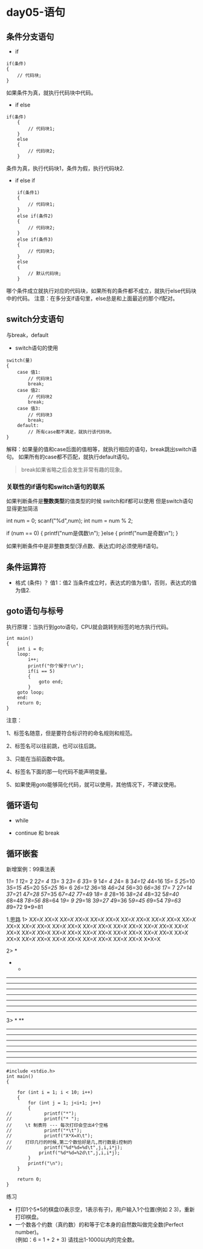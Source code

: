 # day05-语句



## 条件分支语句 
* if
```
if(条件)
{
    // 代码块;
}
```
如果条件为真，就执行代码块中代码。

* if else

```
if(条件)
    {
        // 代码块1;
    }
    else
    {
        // 代码块2;
    }
```
条件为真，执行代码块1，条件为假，执行代码块2.

 * if else if
```
    if(条件1)
    {
        // 代码块1;
    }
    else if(条件2)
    {
        // 代码块2;
    }
    else if(条件3)
    {
        // 代码块3;
    }
    else
    {
        // 默认代码块;
    }
```
哪个条件成立就执行对应的代码块，如果所有的条件都不成立，就执行else代码块中的代码。
注意：在多分支if语句里，else总是和上面最近的那个if配对。


## switch分支语句

与break，default

* switch语句的使用

```
switch(量)
{
    case 值1:
        // 代码块1
        break;
    case 值2:
        // 代码块2
        break;
    case 值3:
        // 代码块3
        break;
    default:
        // 所有case都不满足，就执行该代码块。
}
```
解释：如果量的值和case后面的值相等，就执行相应的语句，break跳出switch语句。
如果所有的case都不匹配，就执行default语句。

> break如果省略之后会发生非常有趣的现象。

### 关联性的if语句和switch语句的联系 

如果判断条件是**整数类型**的值类型的时候 switch和if都可以使用
但是switch语句显得更加简洁

int num = 0;
scanf("%d",num);
int num = num % 2;

if (num == 0)
{
    printf("num是偶数\n");
}else
{
    printf("num是奇数\n");
}


如果判断条件中是非整数类型(浮点数、表达式)时必须使用if语句。





## 条件运算符
* 格式
(条件) ？ 值1：值2
当条件成立时，表达式的值为值1，否则，表达式的值为值2.

## goto语句与标号

执行原理：当执行到goto语句，CPU就会跳转到标签的地方执行代码。

```
int main()
{
    int i = 0;
    loop:
        i++;
        printf("你个猴子!\n");
        if(i == 5)
        {
            goto end;
        }
    goto loop;
    end:   
    return 0;
}
```
注意：

1、标签名随意，但是要符合标识符的命名规则和规范。

2、标签名可以往前跳，也可以往后跳。

3、只能在当前函数中跳。

4、标签名下面的那一句代码不能声明变量。

5、如果使用goto能够简化代码，就可以使用，其他情况下，不建议使用。

## 循环语句

* while

* continue 和 break



## 循环嵌套

新增案例：99乘法表

1*1= 1
1*2= 2	2*2= 4
1*3= 3	2*3= 6	3*3= 9
1*4= 4	2*4= 8	3*4=12	4*4=16
1*5= 5	2*5=10	3*5=15	4*5=20	5*5=25
1*6= 6	2*6=12	3*6=18	4*6=24	5*6=30	6*6=36
1*7= 7	2*7=14	3*7=21	4*7=28	5*7=35	6*7=42	7*7=49
1*8= 8	2*8=16	3*8=24	4*8=32	5*8=40	6*8=48	7*8=56	8*8=64
1*9= 9	2*9=18	3*9=27	4*9=36	5*9=45	6*9=54	7*9=63	8*9=72	9*9=81


1.思路
1>
X*X=X
X*X=X	X*X=X
X*X=X	X*X=X	X*X=X
X*X=X	X*X=X	X*X=X	X*X=X
X*X=X	X*X=X	X*X=X	X*X=X	X*X=X
X*X=X	X*X=X	X*X=X	X*X=X	X*X=X	X*X=X
X*X=X	X*X=X	X*X=X	X*X=X	X*X=X	X*X=X	X*X=X
X*X=X	X*X=X	X*X=X	X*X=X	X*X=X	X*X=X	X*X=X	X*X=X
X*X=X	X*X=X	X*X=X	X*X=X	X*X=X	X*X=X	X*X=X	X*X=X	X*X=X



2>
*
*	*
*	*	*
*	*	*	*
*	*	*	*	*
*	*	*	*	*	*
*	*	*	*	*	*	*
*	*	*	*	*	*	*	*
*	*	*	*	*	*	*	*	*

3>
*
**
***
****
*****
******
*******
********
*********

```
#include <stdio.h>
int main()
{
    
    for (int i = 1; i < 10; i++) 
    {
        for (int j = 1; j<i+1; j++) 
        {
//            printf("*");
//            printf("* ");
//     \t 制表符 --- 每次打印会空出4个空格
//            printf("*\t"); 
//            printf("X*X=X\t");
//     打印几行的时候,第二个数恰好是几,而行数是i控制的
//            printf("%d*%d=%d\t",j,i,i*j);
            printf("%d*%d=%2d\t",j,i,i*j);
        }
        printf("\n");
    }
    
    return 0;
}
```


练习
* 打印1个5*5的棋盘(0表示空，1表示有子)，用户输入1个位置(例如 2 3)，重新打印棋盘。
* 一个数各个约数（真约数）的和等于它本身的自然数叫做完全数(Perfect number)。  
(例如：6 = 1 + 2 + 3)   请找出1-1000以内的完全数。


